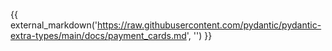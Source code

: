 
{{ external_markdown('https://raw.githubusercontent.com/pydantic/pydantic-extra-types/main/docs/payment_cards.md', '') }}
